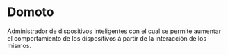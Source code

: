 # Domoto
Administrador de dispositivos inteligentes con el cual se permite aumentar el comportamiento de los dispositivos á partir de la interacción de los mismos.
